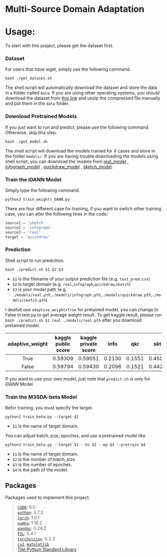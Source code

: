 # Multi-Source Domain Adaptation

# Usage:
To start with this project, please get the dataset first.

### Dataset
For users that have wget, simply use the following command.

    bash ./get_dataset.sh
The shell script will automatically download the dataset and store the data in a folder called `data`.  If you are using other operating systems, you should download the dataset from [this link](https://doc-08-ao-docs.googleusercontent.com/docs/securesc/qkfagn1062bdd1taiojf0vjvgkk73n67/glf5lp7gdo4nisg93hlu85kch3rgi5vk/1561176000000/10280900870256151746/07847013239326180463/1S8zc21EthjpCg7ckslAD4PfovWyErQ0p?e=download) and unzip the compressed file manually and put them in the `data` folder.

### Download Pretrained Models
If you just want to run and predict, please use the following command. Otherwise, skip this step.

    bash ./get_model.sh
The shell script will download the models trained for 4 cases and store in the folder `models/`. If you are having trouble downloading the models using shell script, you can download the models from [real_model](https://drive.google.com/open?id=1YHgXQA5bMcAjM0mlsEk9eeQ6gi7YybZH) , [infograph_model](https://drive.google.com/open?id=1ixws3BRVLY7lX1xYVwHocj5_uJl8-bzA) , [quickdraw_model](https://drive.google.com/open?id=1DpiTrBUgPMSOc4d92PCuTOszpG2H7kff) , [sketch_model](https://drive.google.com/open?id=19dK0EnJvEvFXgepI98FfK9JFW52VphhG).


### Train the iDANN Model
Simply type the following command.

    python3 train_weights_DANN.py
There are four different case for training, if you want to switch other training case, you can alter the following lines in the code:
```python
source1 = 'sketch'
source2 = 'infograph'
source3 = 'real'
target = 'quickdraw'
```

### Prediction
Shell script to run predcition.

    bash ./predict.sh $1 $2 $3
 - `$1` is the filename of your output prediction file (e.g. `test_pred.csv`)
 - `$2` is target domain (e.g. `real`,`infograph`,`quickdraw`,`sketch`)
 - `$3` is your model path (e.g. `./models/real.pth`,`./models/infograph.pth`,`./models/quickdraw.pth`,`./models/sketch.pth`)

 I deafult use `adaptive_weight=True` for pretained model, you can change to False in test.py to get average weight result.
 To get kaggle result, please run `bash ./predict.sh $1 real ./models/real.pth` after you download pretained model.

 | adaptive_weight | kaggle public score | kaggle private score | info | qkr | skt |
 | :--: | :--: | :--: | :--: | :--: | :--: |
 | True | 0.59309 | 0.59051 | 0.2130 | 0.1551 | 0.4500 |
 | False | 0.59794 | 0.59430 | 0.2096 | 0.1521 | 0.4428 |

If you want to use your own model, just note that `predict.sh` is only for iDANN Model
### Train the M3SDA-beta Model
Befor training, you must specify the target.   

    python3 train_beta.py --target $1
 - `$1` is the name of target domain.

You can adjust batch_size, epoches, and use a pretrained model like

    python3 train_beta.py --target $1 --bs $2 --ep $3 --pretrain $4
 - `$1` is the name of target domain.  
 - `$2` is the number of batch_size.  
 - `$3` is the number of epoches.  
 - `$4` is the path of the model.  


## Packages
Packages used to implement this project:

> [`CUDA`](https://www.h5py.org/https://developer.nvidia.com/cuda-90-download-archive?target_os=Windows&target_arch=x86_64): 9.0  
> [`python`](https://www.python.org/): 3.7.3  
> [`torch`](https://pytorch.org/): 1.0.1  
> [`numpy`](http://www.numpy.org/): 1.16.2  
> [`pandas`](https://pandas.pydata.org/): 0.24.2  
> [`PIL`](https://pypi.org/project/Pillow/): 5.4.1  
> [`torchvision`](https://pypi.org/project/torchvision/): 0.2.2  
> [`cv2`](https://pypi.org/project/opencv-python/), [`matplotlib`](https://matplotlib.org/)   
> [The Python Standard Library](https://docs.python.org/3/library/)
